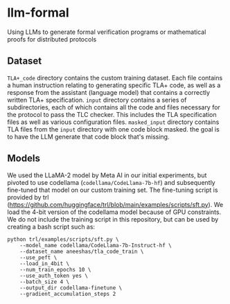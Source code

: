 # llm-formal
Using LLMs to generate formal verification programs or mathematical proofs for distributed protocols

## Dataset
`TLA+_code` directory contains the custom training dataset. Each file contains a human instruction relating to generating specific TLA+ code, as well as a response from the assistant (language model) that contains a correctly written TLA+ specification.
`input` directory contains a series of subdirectories, each of which contains all the code and files necessary for the protocol to pass the TLC checker. This includes the TLA specification files as well as various configuration files.
`masked_input` directory contains TLA files from the `input` directory with one code block masked. the goal is to have the LLM generate that code block that's missing.

## Models
We used the LLaMA-2 model by Meta AI in our initial experiments, but pivoted to use codellama (`codellama/CodeLlama-7b-hf`) and subsequently fine-tuned that model on our custom training set. The fine-tuning script is provided by trl (https://github.com/huggingface/trl/blob/main/examples/scripts/sft.py). We load the 4-bit version of the codellama model because of GPU constraints. We do not include the training script in this repository, but can be used by creating a bash script such as:
```
python trl/examples/scripts/sft.py \
    --model_name codellama/CodeLlama-7b-Instruct-hf \
    --dataset_name aneeshas/tla_code_train \
    --use_peft \
    --load_in_4bit \
    --num_train_epochs 10 \
    --use_auth_token yes \
    --batch_size 4 \
    --output_dir codellama-finetune \
    --gradient_accumulation_steps 2
```
